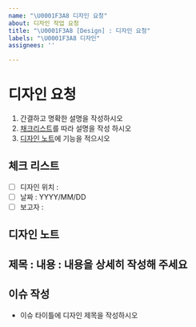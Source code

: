 ```yaml
---
name: "\U0001F3A8 디자인 요청"
about: 디자인 작업 요청
title: "\U0001F3A8 [Design] : 디자인 요청"
labels: "\U0001F3A8 디자인"
assignees: ''

---
```


#  디자인 요청
1. 간결하고 명확한 설명을 작성하시오
2. [채크리스트](#체크-리스트)를 따라 설명을 작성 하시오
2. [디자인 노트](#디자인-노트)에 기능을 적으시오

## 체크 리스트
- [ ] 디자인 위치 : 
- [ ] 날짜 :  YYYY/MM/DD
- [ ] 보고자 : 

## 디자인 노트
제목 : 
내용 :
  내용을 상세히 작성해 주세요
---

## 이슈 작성
- 이슈 타이틀에 디자인 제목을 작성하시오

